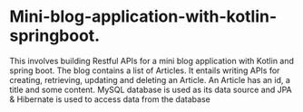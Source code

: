 # Mini-blog-application-with-kotlin-springboot.
This involves building Restful APIs for a mini blog application with Kotlin and spring boot.
The blog contains a list of Articles. It entails writing APIs for creating, retrieving, updating and deleting an Article.
An Article has an id, a title and some content.
MySQL database is used as its data source and JPA & Hibernate is used to access data from the database

